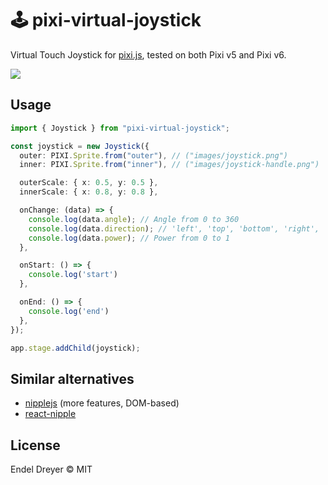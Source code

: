 # 🕹 pixi-virtual-joystick

Virtual Touch Joystick for [pixi.js](https://github.com/pixijs/pixi.js), tested on both Pixi v5 and Pixi v6.

<img src="screenshot.gif?raw=1" />

## Usage

```typescript
import { Joystick } from "pixi-virtual-joystick";

const joystick = new Joystick({
  outer: PIXI.Sprite.from("outer"), // ("images/joystick.png")
  inner: PIXI.Sprite.from("inner"), // ("images/joystick-handle.png")

  outerScale: { x: 0.5, y: 0.5 },
  innerScale: { x: 0.8, y: 0.8 },

  onChange: (data) => {
    console.log(data.angle); // Angle from 0 to 360
    console.log(data.direction); // 'left', 'top', 'bottom', 'right', 'top_left', 'top_right', 'bottom_left' or 'bottom_right'.
    console.log(data.power); // Power from 0 to 1
  },

  onStart: () => {
    console.log('start')
  },

  onEnd: () => {
    console.log('end')
  },
});

app.stage.addChild(joystick);
```

## Similar alternatives

- [nipplejs](https://github.com/yoannmoinet/nipplejs/) (more features, DOM-based)
- [react-nipple](https://github.com/loopmode/react-nipple)

## License

Endel Dreyer © MIT
